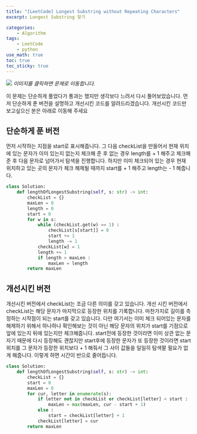 ```yaml
--- 
title: "[LeetCode] Longest Substring without Repeating Characters"
excerpt: Longest Substring 찾기

categories:
    - Algorithm
tags:
    - LeetCode
    - python
use_math: true
toc: true
toc_sticky: true
---
```


[<img src="../../assets/images/algorithm/leetcode-longest-substring-without-repeating-characters">](https://leetcode.com/problems/longest-substring-without-repeating-characters/)
*이미지를 클릭하면 문제로 이동합니다.*

이 문제는 단순하게 풀었다가 통과는 했지만 생각보다 느려서 다시 풀어보았습니다. 먼저 단순하게 푼 버전을 설명하고 개선시킨 코드를 알려드리겠습니다. 개선시킨 코드만 보고싶으신 분은 아래로 이동해 주세요

## 단순하게 푼 버전

먼저 시작하는 지점을 start로 표시해줍니다. 그 다음 checkList을 만들어서 현재 위치에 있는 문자가 이미 있는지 없는지 체크해 준 후 없는 경우 length를 + 1 해주고 체크해준 후 다음 문자로 넘어가서 탐색을 진행합니다. 하지만 이미 체크되어 있는 경우 현재 위치하고 있는 곳의 문자가 체크 해제될 때까지 start를 + 1 해주고 length는 - 1 해줍니다.

```python
class Solution:
    def lengthOfLongestSubstring(self, s: str) -> int:
        checkList = {}
        maxLen = 0
        length = 0
        start = 0
        for w in s:
            while (checkList.get(w) == 1) :
                checkList[s[start]] = 0
                start += 1
                length -= 1
            checkList[w] = 1
            length += 1
            if length > maxLen :
                maxLen = length
        return maxLen
```

## 개선시킨 버전

개선시킨 버전에서 checkList는 조금 다른 의미를 갖고 있습니다. 개선 시킨 버전에서 checkList는 해당 문자가 마지막으로 등장한 위치를 기록합니다. 마찬가지로 길이를 측정하는 시작점이 되는 start를 갖고 있습니다. 다만 여기서는 이미 체크 되어있는 문자를 해제하기 위해서 하나하나 확인해보는 것이 아닌 해당 문자의 위치가 start를 기점으로 앞에 있는지 뒤에 있는지만 체크해줍니다. start전에 등장한 것이라면 이미 상관 없는 문자기 때문에 다시 등장해도 괜찮지만 start후에 등장한 문자가 또 등장한 것이라면 start위치를 그 문자가 등장한 위치보다 + 1 해줘서 그 사이 값들을 일일히 탐색팔 필요가 없게 해줍니다. 이렇게 하면 시간이 반으로 줄어듭니다.

```python
class Solution:
    def lengthOfLongestSubstring(self, s: str) -> int:
        checkList = {}
        start = 0
        maxLen = 0
        for cur, letter in enumerate(s):
            if letter not in checkList or checkList[letter] < start :
                maxLen = max(maxLen, cur - start + 1)
            else :
                start = checkList[letter] + 1
            checkList[letter] = cur
        return maxLen
```